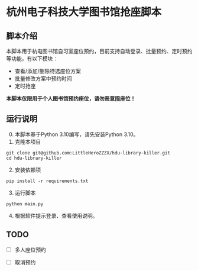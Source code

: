 <!--
 * @Author: littleherozzzx zhou.xin2022.code@outlook.com
 * @Date: 2023-02-02 16:38:29
 * @LastEditTime: 2023-02-02 17:07:20
 * @Software: VSCode
-->
# 杭州电子科技大学图书馆抢座脚本

## 脚本介绍

本脚本用于杭电图书馆自习室座位预约，目前支持自动登录、批量预约、定时预约等功能，有以下模块：

* 查看/添加/删除待选座位方案
* 批量修改方案中预约时间
* 定时抢座

**本脚本仅限用于个人图书馆预约座位，请勿恶意囤座位！**

## 运行说明

0. 本脚本基于Python 3.10编写，请先安装Python 3.10。
1. 克隆本项目

``` shell
git clone git@github.com:LittleHeroZZZX/hdu-library-killer.git
cd hdu-library-killer
```

2. 安装依赖项

```shell
pip install -r requirements.txt
```

3. 运行脚本

``` shell
python main.py
```

4. 根据软件提示登录、查看使用说明。

## TODO

- [ ] 多人座位预约
- [ ] 取消预约

